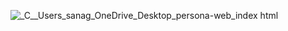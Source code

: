 ![_C__Users_sanag_OneDrive_Desktop_persona-web_index html](https://github.com/user-attachments/assets/f4e03150-c6f6-4e8e-9cd1-ade02f38a3dc)
